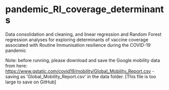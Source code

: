 # pandemic_RI_coverage_determinants
Data consolidation and cleaning, and linear regression and Random Forest regression analyses for exploring determinants of vaccine coverage associated with Routine Immunisation resilience during the COVID-19 pandemic

Note: before running, please download and save the Google mobility data from here: https://www.gstatic.com/covid19/mobility/Global_Mobility_Report.csv - saving as 'Global_Mobility_Report.csv' in the data folder. [This file is too large to save on GitHub]
